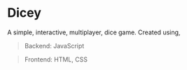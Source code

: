 # Dicey
A simple, interactive, multiplayer, dice game. 
Created using,
> Backend: JavaScript

> Frontend: HTML, CSS


